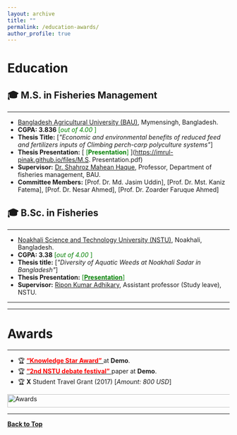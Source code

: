 ```yaml
---
layout: archive
title: ""
permalink: /education-awards/
author_profile: true
---
```


# Education

## 🎓 M.S. in Fisheries Management
--------------------------------

* [Bangladesh Agricultural University (BAU)](https://www.bau.edu.bd/), Mymensingh, Bangladesh.
* **CGPA: 3.836** <span style ="color:Green"> [*out of 4.00* ] </span>
* **Thesis Title:** [*"Economic and environmental benefits of reduced feed and
fertilizers inputs of Climbing perch-carp polyculture systems"*]
* **Thesis Presentation:** [<span style ="color:Green"> [**Presentation**] </span>](https://imrul-pinak.github.io/files/M.S. Presentation.pdf) 
* **Supervisor:** [Dr. Shahroz Mahean Haque](https://www.bau.edu.bd/profile/FM1008), Professor, Department of fisheries management, BAU.
* **Committee Members:** [Prof. Dr. Md. Jasim Uddin], [Prof. Dr. Mst. Kaniz Fatema], [Prof. Dr. Nesar Ahmed], [Prof.  Dr. Zoarder Faruque Ahmed]


## 🎓 B.Sc. in Fisheries
-----------------------------------------------------------


* [Noakhali Science and Technology University (NSTU)](https://nstu.edu.bd/), Noakhali, Bangladesh.
* **CGPA: 3.38** <span style ="color:Green"> [*out of 4.00* ] </span>
* **Thesis title:** [*"Diversity of Aquatic Weeds at Noakhali Sadar in Bangladesh"*] 
* **Thesis Presentation:** [<span style ="color:Green"> [**Presentation**] </span>](https://imrul-pinak.github.io/) 
* **Supervisor:** [Ripon Kumar Adhikary](https://scholar.google.com/citations?user=0JyVo0EAAAAJ&hl=en), Assistant professor (Study leave), NSTU.


<!-- <a href="https://tafseer-nayeem.github.io/education-awards/"> <img src="https://tafseer-nayeem.github.io/images/educations.png" alt="Education"
	title="Education" width="500" height="50"> </a>
-->
------------------------------------------------------
------------------------------------------------------

# Awards
---------

* 🏆 [<span style="color:Red"> **“Knowledge Star Award”** </span>](https://imrul-pinak.github.io/) at **Demo**.
* 🏆  [<span style="color:Red"> **“2nd NSTU debate festival”** </span>](https://imrul-pinak.github.io/) paper at **Demo**.
* 🏆  **X** Student Travel Grant (2017) [*Amount: 800 USD*]




<a href="https://imrul-pinak.github.io/education-awards/"> <img src="https://tafseer-nayeem.github.io/images/awards.png" alt="Awards"
	title="Awards" width="550" height="30"> </a>

--------------------------------------------

[**Back to Top**](#)

